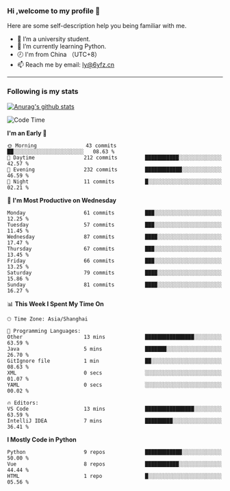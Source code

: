 ### Hi ,welcome to my profile 👋
Here are some self-description help you being familiar with me.
<!--
**liuyunfz/liuyunfz** is a ✨ _special_ ✨ repository because its `README.md` (this file) appears on your GitHub profile.
- 👯 I’m looking to collaborate on ...
- 🤔 I’m looking for help with ...
Here are some ideas to get you started:
-->
- 🏫 I’m a university student.
- 💪 I’m currently learning Python.
- 🕗 I'm from China （UTC+8）
- 📫 Reach me by email: [ly@6yfz.cn](mailto:ly@6yfz.cn)
  
---
### Following is my stats
  
[![Anurag's github stats](https://github-readme-stats.vercel.app/api?username=liuyunfz)](https://github.com/anuraghazra/github-readme-stats)
  
<!--START_SECTION:waka-->
![Code Time](http://img.shields.io/badge/Code%20Time-391%20hrs%2024%20mins-blue)

**I'm an Early 🐤** 

```text
🌞 Morning                43 commits          ██░░░░░░░░░░░░░░░░░░░░░░░   08.63 % 
🌆 Daytime                212 commits         ███████████░░░░░░░░░░░░░░   42.57 % 
🌃 Evening                232 commits         ████████████░░░░░░░░░░░░░   46.59 % 
🌙 Night                  11 commits          █░░░░░░░░░░░░░░░░░░░░░░░░   02.21 % 
```
📅 **I'm Most Productive on Wednesday** 

```text
Monday                   61 commits          ███░░░░░░░░░░░░░░░░░░░░░░   12.25 % 
Tuesday                  57 commits          ███░░░░░░░░░░░░░░░░░░░░░░   11.45 % 
Wednesday                87 commits          ████░░░░░░░░░░░░░░░░░░░░░   17.47 % 
Thursday                 67 commits          ███░░░░░░░░░░░░░░░░░░░░░░   13.45 % 
Friday                   66 commits          ███░░░░░░░░░░░░░░░░░░░░░░   13.25 % 
Saturday                 79 commits          ████░░░░░░░░░░░░░░░░░░░░░   15.86 % 
Sunday                   81 commits          ████░░░░░░░░░░░░░░░░░░░░░   16.27 % 
```


📊 **This Week I Spent My Time On** 

```text
🕑︎ Time Zone: Asia/Shanghai

💬 Programming Languages: 
Other                    13 mins             ████████████████░░░░░░░░░   63.59 % 
Java                     5 mins              ███████░░░░░░░░░░░░░░░░░░   26.70 % 
GitIgnore file           1 min               ██░░░░░░░░░░░░░░░░░░░░░░░   08.63 % 
XML                      0 secs              ░░░░░░░░░░░░░░░░░░░░░░░░░   01.07 % 
YAML                     0 secs              ░░░░░░░░░░░░░░░░░░░░░░░░░   00.02 % 

🔥 Editors: 
VS Code                  13 mins             ████████████████░░░░░░░░░   63.59 % 
IntelliJ IDEA            7 mins              █████████░░░░░░░░░░░░░░░░   36.41 % 
```

**I Mostly Code in Python** 

```text
Python                   9 repos             ████████████░░░░░░░░░░░░░   50.00 % 
Vue                      8 repos             ███████████░░░░░░░░░░░░░░   44.44 % 
HTML                     1 repo              █░░░░░░░░░░░░░░░░░░░░░░░░   05.56 % 
```




<!--END_SECTION:waka-->
